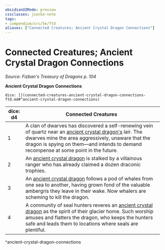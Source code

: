 ```yaml
---
obsidianUIMode: preview
cssclasses: json5e-note
tags:
- compendium/src/5e/ftd
aliases: ["Connected Creatures; Ancient Crystal Dragon Connections"]
---
```

# Connected Creatures; Ancient Crystal Dragon Connections
*Source: Fizban's Treasury of Dragons p. 104* 

**Ancient Crystal Dragon Connections**

`dice: [](connected-creatures-ancient-crystal-dragon-connections-ftd.md#^ancient-crystal-dragon-connections)`

| dice: d4 | Connected Creatures |
|----------|---------------------|
| 1 | A clan of dwarves has discovered a self-renewing vein of quartz near an [ancient crystal dragon's](/3-Mechanics/CLI/bestiary/dragon/ancient-crystal-dragon-ftd.md) lair. The dwarves mine the area aggressively, unaware that the dragon is spying on them—and intends to demand recompense at some point in the future. |
| 2 | An [ancient crystal dragon](/3-Mechanics/CLI/bestiary/dragon/ancient-crystal-dragon-ftd.md) is stalked by a villainous ranger who has already claimed a dozen draconic trophies. |
| 3 | An [ancient crystal dragon](/3-Mechanics/CLI/bestiary/dragon/ancient-crystal-dragon-ftd.md) follows a pod of whales from one sea to another, having grown fond of the valuable ambergris they leave in their wake. Now whalers are scheming to kill the dragon. |
| 4 | A community of seal hunters reveres an [ancient crystal dragon](/3-Mechanics/CLI/bestiary/dragon/ancient-crystal-dragon-ftd.md) as the spirit of their glacier home. Such worship amuses and flatters the dragon, who keeps the hunters safe and leads them to locations where seals are plentiful. |
^ancient-crystal-dragon-connections